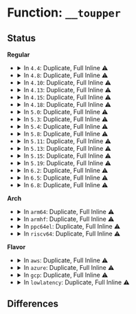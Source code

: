# Function: <code>__toupper</code>

## Status
<b>Regular</b>
<ul>
<li>
<details>
<summary>In <code>4.4</code>: Duplicate, Full Inline ⚠️</summary>

**Collision:** Static Duplication

**Inline:** Full

**Transformation:** False

**Instances:**

```
In kernel/kallsyms.c (ffffffff8110ae90)
Location: include/linux/ctype.h:45
Inline: True
Inline callers:
  - kernel/kallsyms.c:s_show
```
```
In lib/vsprintf.c (ffffffff813f3c43)
Location: include/linux/ctype.h:45
Inline: True
```
```
In drivers/acpi/acpi_pnp.c (ffffffff814885b2)
Location: include/linux/ctype.h:45
Inline: True
Inline callers:
  - drivers/acpi/acpi_pnp.c:acpi_pnp_match
  - drivers/acpi/acpi_pnp.c:acpi_pnp_match
```
```
In drivers/acpi/acpica/nsrepair2.c (ffffffff8149e8ed)
Location: include/linux/ctype.h:45
Inline: True
```
```
In drivers/acpi/acpica/nsutils.c (ffffffff8149f03e)
Location: include/linux/ctype.h:45
Inline: True
Inline callers:
  - drivers/acpi/acpica/nsutils.c:acpi_ns_build_internal_name
```
```
In drivers/acpi/acpica/utnonansi.c (ffffffff814a8d1c)
Location: include/linux/ctype.h:45
Inline: True
Inline callers:
  - drivers/acpi/acpica/utnonansi.c:acpi_ut_strupr
  - drivers/acpi/acpica/utnonansi.c:acpi_ut_strtoul64
```
```
In drivers/pnp/driver.c (ffffffff814b8213)
Location: include/linux/ctype.h:45
Inline: True
```
```
In drivers/tty/n_tty.c (ffffffff814e45fb)
Location: include/linux/ctype.h:45
Inline: True
Inline callers:
  - drivers/tty/n_tty.c:do_output_char
```
```
In drivers/power/power_supply_sysfs.c (ffffffff8167fce7)
Location: include/linux/ctype.h:45
Inline: True
Inline callers:
  - drivers/power/power_supply_sysfs.c:power_supply_uevent
```
</details>
</li>
<li>
<details>
<summary>In <code>4.8</code>: Duplicate, Full Inline ⚠️</summary>

**Collision:** Static Duplication

**Inline:** Full

**Transformation:** False

**Instances:**

```
In kernel/kallsyms.c (ffffffff8111264d)
Location: include/linux/ctype.h:45
Inline: True
Inline callers:
  - kernel/kallsyms.c:s_show
```
```
In drivers/acpi/acpi_pnp.c (ffffffff814d7389)
Location: include/linux/ctype.h:45
Inline: True
Inline callers:
  - drivers/acpi/acpi_pnp.c:acpi_pnp_match
  - drivers/acpi/acpi_pnp.c:acpi_pnp_match
```
```
In drivers/acpi/acpica/nsrepair2.c (ffffffff814edb7b)
Location: include/linux/ctype.h:45
Inline: True
```
```
In drivers/acpi/acpica/nsutils.c (ffffffff814ee354)
Location: include/linux/ctype.h:45
Inline: True
Inline callers:
  - drivers/acpi/acpica/nsutils.c:acpi_ns_build_internal_name
```
```
In drivers/acpi/acpica/utnonansi.c (ffffffff814f8157)
Location: include/linux/ctype.h:45
Inline: True
Inline callers:
  - drivers/acpi/acpica/utnonansi.c:acpi_ut_strtoul64
  - drivers/acpi/acpica/utnonansi.c:acpi_ut_strupr
```
```
In drivers/pnp/driver.c (ffffffff81507c74)
Location: include/linux/ctype.h:45
Inline: True
```
```
In drivers/tty/n_tty.c (ffffffff815358fa)
Location: include/linux/ctype.h:45
Inline: True
Inline callers:
  - drivers/tty/n_tty.c:do_output_char
```
```
In drivers/power/power_supply_sysfs.c (ffffffff816e0ba0)
Location: include/linux/ctype.h:45
Inline: True
Inline callers:
  - drivers/power/power_supply_sysfs.c:power_supply_uevent
```
</details>
</li>
<li>
<details>
<summary>In <code>4.10</code>: Duplicate, Full Inline ⚠️</summary>

**Collision:** Static Duplication

**Inline:** Full

**Transformation:** False

**Instances:**

```
In kernel/kallsyms.c (ffffffff81119d6a)
Location: include/linux/ctype.h:48
Inline: True
Inline callers:
  - kernel/kallsyms.c:s_show
```
```
In drivers/acpi/acpi_pnp.c (ffffffff814f9a71)
Location: include/linux/ctype.h:48
Inline: True
Inline callers:
  - drivers/acpi/acpi_pnp.c:acpi_pnp_match
  - drivers/acpi/acpi_pnp.c:acpi_pnp_match
```
```
In drivers/acpi/acpica/nsrepair2.c (ffffffff815105c4)
Location: include/linux/ctype.h:48
Inline: True
```
```
In drivers/acpi/acpica/nsutils.c (ffffffff81510dbc)
Location: include/linux/ctype.h:48
Inline: True
Inline callers:
  - drivers/acpi/acpica/nsutils.c:acpi_ns_build_internal_name
```
```
In drivers/acpi/acpica/utnonansi.c (ffffffff8151ac03)
Location: include/linux/ctype.h:48
Inline: True
Inline callers:
  - drivers/acpi/acpica/utnonansi.c:acpi_ut_strupr
```
```
In drivers/pnp/driver.c (ffffffff8152be94)
Location: include/linux/ctype.h:48
Inline: True
```
```
In drivers/tty/n_tty.c (ffffffff8156201a)
Location: include/linux/ctype.h:48
Inline: True
Inline callers:
  - drivers/tty/n_tty.c:do_output_char
```
```
In drivers/power/supply/power_supply_sysfs.c (ffffffff81711010)
Location: include/linux/ctype.h:48
Inline: True
Inline callers:
  - drivers/power/supply/power_supply_sysfs.c:power_supply_uevent
```
</details>
</li>
<li>
<details>
<summary>In <code>4.13</code>: Duplicate, Full Inline ⚠️</summary>

**Collision:** Static Duplication

**Inline:** Full

**Transformation:** False

**Instances:**

```
In kernel/kallsyms.c (ffffffff8111b856)
Location: include/linux/ctype.h:48
Inline: True
Inline callers:
  - kernel/kallsyms.c:s_show
```
```
In drivers/acpi/acpi_pnp.c (ffffffff81508ba5)
Location: include/linux/ctype.h:48
Inline: True
Inline callers:
  - drivers/acpi/acpi_pnp.c:acpi_pnp_match
  - drivers/acpi/acpi_pnp.c:acpi_pnp_match
```
```
In drivers/acpi/acpica/nsrepair2.c (ffffffff81520c8c)
Location: include/linux/ctype.h:48
Inline: True
```
```
In drivers/acpi/acpica/nsutils.c (ffffffff81521472)
Location: include/linux/ctype.h:48
Inline: True
Inline callers:
  - drivers/acpi/acpica/nsutils.c:acpi_ns_build_internal_name
```
```
In drivers/acpi/acpica/utnonansi.c (ffffffff8152b426)
Location: include/linux/ctype.h:48
Inline: True
Inline callers:
  - drivers/acpi/acpica/utnonansi.c:acpi_ut_strupr
```
```
In drivers/pnp/driver.c (ffffffff8153ef9d)
Location: include/linux/ctype.h:48
Inline: True
```
```
In drivers/tty/n_tty.c (ffffffff815759b1)
Location: include/linux/ctype.h:48
Inline: True
Inline callers:
  - drivers/tty/n_tty.c:do_output_char
```
```
In drivers/power/supply/power_supply_sysfs.c (ffffffff8172940e)
Location: include/linux/ctype.h:48
Inline: True
Inline callers:
  - drivers/power/supply/power_supply_sysfs.c:power_supply_uevent
```
</details>
</li>
<li>
<details>
<summary>In <code>4.15</code>: Duplicate, Full Inline ⚠️</summary>

**Collision:** Static Duplication

**Inline:** Full

**Transformation:** False

**Instances:**

```
In kernel/kallsyms.c (ffffffff81126de4)
Location: include/linux/ctype.h:49
Inline: True
Inline callers:
  - kernel/kallsyms.c:s_show
```
```
In drivers/acpi/acpi_pnp.c (ffffffff8154af85)
Location: include/linux/ctype.h:49
Inline: True
Inline callers:
  - drivers/acpi/acpi_pnp.c:acpi_pnp_match
  - drivers/acpi/acpi_pnp.c:acpi_pnp_match
```
```
In drivers/acpi/acpica/nsrepair2.c (ffffffff8157435a)
Location: include/linux/ctype.h:49
Inline: True
Inline callers:
  - drivers/acpi/acpica/nsrepair2.c:acpi_ns_repair_HID
```
```
In drivers/acpi/acpica/nsutils.c (ffffffff815753bd)
Location: include/linux/ctype.h:49
Inline: True
Inline callers:
  - drivers/acpi/acpica/nsutils.c:acpi_ns_build_internal_name
```
```
In drivers/acpi/acpica/utnonansi.c (ffffffff8158520e)
Location: include/linux/ctype.h:49
Inline: True
Inline callers:
  - drivers/acpi/acpica/utnonansi.c:acpi_ut_strupr
```
```
In drivers/acpi/acpica/dbconvert.c (ffffffff81588d3a)
Location: include/linux/ctype.h:49
Inline: True
Inline callers:
  - drivers/acpi/acpica/dbconvert.c:acpi_db_hex_char_to_value
```
```
In drivers/pnp/driver.c (ffffffff815a204d)
Location: include/linux/ctype.h:49
Inline: True
```
```
In drivers/tty/n_tty.c (ffffffff815da2d1)
Location: include/linux/ctype.h:49
Inline: True
Inline callers:
  - drivers/tty/n_tty.c:do_output_char
```
```
In drivers/power/supply/power_supply_sysfs.c (ffffffff8179ab9e)
Location: include/linux/ctype.h:49
Inline: True
Inline callers:
  - drivers/power/supply/power_supply_sysfs.c:power_supply_uevent
```
</details>
</li>
<li>
<details>
<summary>In <code>4.18</code>: Duplicate, Full Inline ⚠️</summary>

**Collision:** Static Duplication

**Inline:** Full

**Transformation:** False

**Instances:**

```
In kernel/kallsyms.c (ffffffff81134c9c)
Location: include/linux/ctype.h:49
Inline: True
Inline callers:
  - kernel/kallsyms.c:s_show
```
```
In drivers/acpi/acpi_pnp.c (ffffffff815815c5)
Location: include/linux/ctype.h:49
Inline: True
Inline callers:
  - drivers/acpi/acpi_pnp.c:acpi_pnp_match
  - drivers/acpi/acpi_pnp.c:acpi_pnp_match
```
```
In drivers/acpi/acpica/nsrepair2.c (ffffffff815ab2be)
Location: include/linux/ctype.h:49
Inline: True
Inline callers:
  - drivers/acpi/acpica/nsrepair2.c:acpi_ns_repair_HID
```
```
In drivers/acpi/acpica/nsutils.c (ffffffff815ac332)
Location: include/linux/ctype.h:49
Inline: True
Inline callers:
  - drivers/acpi/acpica/nsutils.c:acpi_ns_build_internal_name
```
```
In drivers/acpi/acpica/utnonansi.c (ffffffff815bc3a9)
Location: include/linux/ctype.h:49
Inline: True
Inline callers:
  - drivers/acpi/acpica/utnonansi.c:acpi_ut_strupr
```
```
In drivers/acpi/acpica/dbconvert.c (ffffffff815bfeb0)
Location: include/linux/ctype.h:49
Inline: True
Inline callers:
  - drivers/acpi/acpica/dbconvert.c:acpi_db_hex_char_to_value
```
```
In drivers/pnp/driver.c (ffffffff815d9c96)
Location: include/linux/ctype.h:49
Inline: True
```
```
In drivers/tty/n_tty.c (ffffffff81613606)
Location: include/linux/ctype.h:49
Inline: True
Inline callers:
  - drivers/tty/n_tty.c:do_output_char
```
```
In drivers/power/supply/power_supply_sysfs.c (ffffffff817e2084)
Location: include/linux/ctype.h:49
Inline: True
Inline callers:
  - drivers/power/supply/power_supply_sysfs.c:power_supply_uevent
```
</details>
</li>
<li>
<details>
<summary>In <code>5.0</code>: Duplicate, Full Inline ⚠️</summary>

**Collision:** Static Duplication

**Inline:** Full

**Transformation:** False

**Instances:**

```
In kernel/kallsyms.c (ffffffff8114043c)
Location: include/linux/ctype.h:49
Inline: True
Inline callers:
  - kernel/kallsyms.c:s_show
```
```
In drivers/acpi/acpi_pnp.c (ffffffff81599685)
Location: include/linux/ctype.h:49
Inline: True
Inline callers:
  - drivers/acpi/acpi_pnp.c:acpi_pnp_match
  - drivers/acpi/acpi_pnp.c:acpi_pnp_match
```
```
In drivers/acpi/acpica/nsrepair2.c (ffffffff815c42c3)
Location: include/linux/ctype.h:49
Inline: True
Inline callers:
  - drivers/acpi/acpica/nsrepair2.c:acpi_ns_repair_HID
```
```
In drivers/acpi/acpica/nsutils.c (ffffffff815c5329)
Location: include/linux/ctype.h:49
Inline: True
Inline callers:
  - drivers/acpi/acpica/nsutils.c:acpi_ns_build_internal_name
```
```
In drivers/acpi/acpica/utnonansi.c (ffffffff815d57ef)
Location: include/linux/ctype.h:49
Inline: True
Inline callers:
  - drivers/acpi/acpica/utnonansi.c:acpi_ut_strupr
```
```
In drivers/acpi/acpica/dbconvert.c (ffffffff815d9321)
Location: include/linux/ctype.h:49
Inline: True
Inline callers:
  - drivers/acpi/acpica/dbconvert.c:acpi_db_hex_char_to_value
```
```
In drivers/pnp/driver.c (ffffffff815f35b6)
Location: include/linux/ctype.h:49
Inline: True
```
```
In drivers/tty/n_tty.c (ffffffff816306b6)
Location: include/linux/ctype.h:49
Inline: True
Inline callers:
  - drivers/tty/n_tty.c:do_output_char
```
```
In drivers/power/supply/power_supply_sysfs.c (ffffffff8180d8d4)
Location: include/linux/ctype.h:49
Inline: True
Inline callers:
  - drivers/power/supply/power_supply_sysfs.c:power_supply_uevent
```
</details>
</li>
<li>
<details>
<summary>In <code>5.3</code>: Duplicate, Full Inline ⚠️</summary>

**Collision:** Static Duplication

**Inline:** Full

**Transformation:** False

**Instances:**

```
In kernel/kallsyms.c (ffffffff8114b82c)
Location: include/linux/ctype.h:49
Inline: True
Inline callers:
  - kernel/kallsyms.c:s_show
```
```
In drivers/acpi/acpi_pnp.c (ffffffff815caaec)
Location: include/linux/ctype.h:49
Inline: True
Inline callers:
  - drivers/acpi/acpi_pnp.c:acpi_pnp_match
  - drivers/acpi/acpi_pnp.c:acpi_pnp_match
```
```
In drivers/acpi/acpica/nsrepair2.c (ffffffff815f5ba9)
Location: include/linux/ctype.h:49
Inline: True
Inline callers:
  - drivers/acpi/acpica/nsrepair2.c:acpi_ns_repair_HID
```
```
In drivers/acpi/acpica/nsutils.c (ffffffff815f6c1d)
Location: include/linux/ctype.h:49
Inline: True
Inline callers:
  - drivers/acpi/acpica/nsutils.c:acpi_ns_build_internal_name
```
```
In drivers/acpi/acpica/utnonansi.c (ffffffff8160718b)
Location: include/linux/ctype.h:49
Inline: True
Inline callers:
  - drivers/acpi/acpica/utnonansi.c:acpi_ut_strupr
```
```
In drivers/acpi/acpica/dbconvert.c (ffffffff8160ae35)
Location: include/linux/ctype.h:49
Inline: True
Inline callers:
  - drivers/acpi/acpica/dbconvert.c:acpi_db_hex_char_to_value
```
```
In drivers/pnp/driver.c (ffffffff816254a9)
Location: include/linux/ctype.h:49
Inline: True
```
```
In drivers/tty/n_tty.c (ffffffff8166460c)
Location: include/linux/ctype.h:49
Inline: True
Inline callers:
  - drivers/tty/n_tty.c:do_output_char
```
```
In drivers/power/supply/power_supply_sysfs.c (ffffffff8184f568)
Location: include/linux/ctype.h:49
Inline: True
Inline callers:
  - drivers/power/supply/power_supply_sysfs.c:power_supply_uevent
```
</details>
</li>
<li>
<details>
<summary>In <code>5.4</code>: Duplicate, Full Inline ⚠️</summary>

**Collision:** Static Duplication

**Inline:** Full

**Transformation:** False

**Instances:**

```
In kernel/kallsyms.c (ffffffff811574fc)
Location: include/linux/ctype.h:49
Inline: True
Inline callers:
  - kernel/kallsyms.c:s_show
```
```
In drivers/acpi/acpi_pnp.c (ffffffff815ebd6c)
Location: include/linux/ctype.h:49
Inline: True
Inline callers:
  - drivers/acpi/acpi_pnp.c:acpi_pnp_match
  - drivers/acpi/acpi_pnp.c:acpi_pnp_match
```
```
In drivers/acpi/acpica/nsrepair2.c (ffffffff8161704d)
Location: include/linux/ctype.h:49
Inline: True
Inline callers:
  - drivers/acpi/acpica/nsrepair2.c:acpi_ns_repair_HID
```
```
In drivers/acpi/acpica/nsutils.c (ffffffff816180c3)
Location: include/linux/ctype.h:49
Inline: True
Inline callers:
  - drivers/acpi/acpica/nsutils.c:acpi_ns_build_internal_name
```
```
In drivers/acpi/acpica/utnonansi.c (ffffffff81628626)
Location: include/linux/ctype.h:49
Inline: True
Inline callers:
  - drivers/acpi/acpica/utnonansi.c:acpi_ut_strupr
```
```
In drivers/acpi/acpica/dbconvert.c (ffffffff8162c2d6)
Location: include/linux/ctype.h:49
Inline: True
Inline callers:
  - drivers/acpi/acpica/dbconvert.c:acpi_db_hex_char_to_value
```
```
In drivers/pnp/driver.c (ffffffff81646f99)
Location: include/linux/ctype.h:49
Inline: True
```
```
In drivers/tty/n_tty.c (ffffffff81686c5c)
Location: include/linux/ctype.h:49
Inline: True
Inline callers:
  - drivers/tty/n_tty.c:do_output_char
```
```
In drivers/power/supply/power_supply_sysfs.c (ffffffff81880f78)
Location: include/linux/ctype.h:49
Inline: True
Inline callers:
  - drivers/power/supply/power_supply_sysfs.c:power_supply_uevent
```
</details>
</li>
<li>
<details>
<summary>In <code>5.8</code>: Duplicate, Full Inline ⚠️</summary>

**Collision:** Static Duplication

**Inline:** Full

**Transformation:** False

**Instances:**

```
In kernel/kallsyms.c (ffffffff8116808c)
Location: include/linux/ctype.h:49
Inline: True
Inline callers:
  - kernel/kallsyms.c:s_show
```
```
In drivers/acpi/acpi_pnp.c (ffffffff816977ca)
Location: include/linux/ctype.h:49
Inline: True
Inline callers:
  - drivers/acpi/acpi_pnp.c:matching_id
  - drivers/acpi/acpi_pnp.c:matching_id
```
```
In drivers/acpi/acpica/nsrepair2.c (ffffffff816c3585)
Location: include/linux/ctype.h:49
Inline: True
Inline callers:
  - drivers/acpi/acpica/nsrepair2.c:acpi_ns_repair_HID
```
```
In drivers/acpi/acpica/nsutils.c (ffffffff816c45f6)
Location: include/linux/ctype.h:49
Inline: True
Inline callers:
  - drivers/acpi/acpica/nsutils.c:acpi_ns_build_internal_name
```
```
In drivers/acpi/acpica/utnonansi.c (ffffffff816d4dcc)
Location: include/linux/ctype.h:49
Inline: True
Inline callers:
  - drivers/acpi/acpica/utnonansi.c:acpi_ut_strupr
```
```
In drivers/acpi/acpica/dbconvert.c (ffffffff816d8aad)
Location: include/linux/ctype.h:49
Inline: True
Inline callers:
  - drivers/acpi/acpica/dbconvert.c:acpi_db_hex_char_to_value
```
```
In drivers/pnp/driver.c (ffffffff816f5c99)
Location: include/linux/ctype.h:49
Inline: True
Inline callers:
  - drivers/pnp/driver.c:compare_pnp_id
  - drivers/pnp/driver.c:compare_pnp_id
```
```
In drivers/tty/n_tty.c (ffffffff81738b2e)
Location: include/linux/ctype.h:49
Inline: True
Inline callers:
  - drivers/tty/n_tty.c:do_output_char
```
</details>
</li>
<li>
<details>
<summary>In <code>5.11</code>: Duplicate, Full Inline ⚠️</summary>

**Collision:** Static Duplication

**Inline:** Full

**Transformation:** False

**Instances:**

```
In kernel/kallsyms.c (ffffffff8116467c)
Location: include/linux/ctype.h:56
Inline: True
Inline callers:
  - kernel/kallsyms.c:s_show
```
```
In drivers/acpi/acpi_pnp.c (ffffffff816b4908)
Location: include/linux/ctype.h:56
Inline: True
Inline callers:
  - drivers/acpi/acpi_pnp.c:matching_id
  - drivers/acpi/acpi_pnp.c:matching_id
```
```
In drivers/acpi/acpica/nsrepair2.c (ffffffff816e1487)
Location: include/linux/ctype.h:56
Inline: True
Inline callers:
  - drivers/acpi/acpica/nsrepair2.c:acpi_ns_repair_HID
```
```
In drivers/acpi/acpica/nsutils.c (ffffffff816e263a)
Location: include/linux/ctype.h:56
Inline: True
Inline callers:
  - drivers/acpi/acpica/nsutils.c:acpi_ns_build_internal_name
```
```
In drivers/acpi/acpica/utnonansi.c (ffffffff816f2d99)
Location: include/linux/ctype.h:56
Inline: True
Inline callers:
  - drivers/acpi/acpica/utnonansi.c:acpi_ut_strupr
```
```
In drivers/acpi/acpica/dbconvert.c (ffffffff816f6a3c)
Location: include/linux/ctype.h:56
Inline: True
Inline callers:
  - drivers/acpi/acpica/dbconvert.c:acpi_db_hex_char_to_value
```
```
In drivers/pnp/driver.c (ffffffff81712cd9)
Location: include/linux/ctype.h:56
Inline: True
Inline callers:
  - drivers/pnp/driver.c:compare_pnp_id
  - drivers/pnp/driver.c:compare_pnp_id
```
```
In drivers/tty/n_tty.c (ffffffff81754b2e)
Location: include/linux/ctype.h:56
Inline: True
Inline callers:
  - drivers/tty/n_tty.c:do_output_char
```
```
In drivers/tty/sysrq.c (ffffffff8175fb84)
Location: include/linux/ctype.h:56
Inline: True
Inline callers:
  - drivers/tty/sysrq.c:sysrq_handle_keypress
```
</details>
</li>
<li>
<details>
<summary>In <code>5.13</code>: Duplicate, Full Inline ⚠️</summary>

**Collision:** Static Duplication

**Inline:** Full

**Transformation:** False

**Instances:**

```
In kernel/kallsyms.c (ffffffff8116545c)
Location: include/linux/ctype.h:56
Inline: True
Inline callers:
  - kernel/kallsyms.c:s_show
```
```
In drivers/acpi/acpi_pnp.c (ffffffff81696b38)
Location: include/linux/ctype.h:56
Inline: True
Inline callers:
  - drivers/acpi/acpi_pnp.c:matching_id
  - drivers/acpi/acpi_pnp.c:matching_id
```
```
In drivers/acpi/acpica/nsrepair2.c (ffffffff816c3373)
Location: include/linux/ctype.h:56
Inline: True
Inline callers:
  - drivers/acpi/acpica/nsrepair2.c:acpi_ns_repair_HID
```
```
In drivers/acpi/acpica/nsutils.c (ffffffff816c4502)
Location: include/linux/ctype.h:56
Inline: True
Inline callers:
  - drivers/acpi/acpica/nsutils.c:acpi_ns_build_internal_name
```
```
In drivers/acpi/acpica/utnonansi.c (ffffffff816d4c49)
Location: include/linux/ctype.h:56
Inline: True
Inline callers:
  - drivers/acpi/acpica/utnonansi.c:acpi_ut_strupr
```
```
In drivers/acpi/acpica/dbconvert.c (ffffffff816d88ad)
Location: include/linux/ctype.h:56
Inline: True
Inline callers:
  - drivers/acpi/acpica/dbconvert.c:acpi_db_hex_char_to_value
```
```
In drivers/pnp/driver.c (ffffffff816f4099)
Location: include/linux/ctype.h:56
Inline: True
Inline callers:
  - drivers/pnp/driver.c:compare_pnp_id
  - drivers/pnp/driver.c:compare_pnp_id
```
```
In drivers/tty/n_tty.c (ffffffff81738a7d)
Location: include/linux/ctype.h:56
Inline: True
Inline callers:
  - drivers/tty/n_tty.c:do_output_char
```
```
In drivers/tty/sysrq.c (ffffffff817439e6)
Location: include/linux/ctype.h:56
Inline: True
Inline callers:
  - drivers/tty/sysrq.c:sysrq_handle_keypress
```
</details>
</li>
<li>
<details>
<summary>In <code>5.15</code>: Duplicate, Full Inline ⚠️</summary>

**Collision:** Static Duplication

**Inline:** Full

**Transformation:** False

**Instances:**

```
In kernel/kallsyms.c (ffffffff8118ab7c)
Location: include/linux/ctype.h:56
Inline: True
Inline callers:
  - kernel/kallsyms.c:s_show
```
```
In drivers/acpi/acpi_pnp.c (ffffffff8170c8d8)
Location: include/linux/ctype.h:56
Inline: True
Inline callers:
  - drivers/acpi/acpi_pnp.c:matching_id
  - drivers/acpi/acpi_pnp.c:matching_id
```
```
In drivers/acpi/acpica/nsrepair2.c (ffffffff8173a6a7)
Location: include/linux/ctype.h:56
Inline: True
Inline callers:
  - drivers/acpi/acpica/nsrepair2.c:acpi_ns_repair_HID
```
```
In drivers/acpi/acpica/nsutils.c (ffffffff8173b84f)
Location: include/linux/ctype.h:56
Inline: True
Inline callers:
  - drivers/acpi/acpica/nsutils.c:acpi_ns_build_internal_name
```
```
In drivers/acpi/acpica/utnonansi.c (ffffffff8174c670)
Location: include/linux/ctype.h:56
Inline: True
Inline callers:
  - drivers/acpi/acpica/utnonansi.c:acpi_ut_strupr
```
```
In drivers/acpi/acpica/dbconvert.c (ffffffff81750461)
Location: include/linux/ctype.h:56
Inline: True
Inline callers:
  - drivers/acpi/acpica/dbconvert.c:acpi_db_hex_char_to_value
```
```
In drivers/pnp/driver.c (ffffffff8176e4d9)
Location: include/linux/ctype.h:56
Inline: True
Inline callers:
  - drivers/pnp/driver.c:compare_pnp_id
  - drivers/pnp/driver.c:compare_pnp_id
```
```
In drivers/tty/n_tty.c (ffffffff817b950d)
Location: include/linux/ctype.h:56
Inline: True
Inline callers:
  - drivers/tty/n_tty.c:do_output_char
```
```
In drivers/tty/sysrq.c (ffffffff817c4655)
Location: include/linux/ctype.h:56
Inline: True
Inline callers:
  - drivers/tty/sysrq.c:sysrq_handle_keypress
```
</details>
</li>
<li>
<details>
<summary>In <code>5.19</code>: Duplicate, Full Inline ⚠️</summary>

**Collision:** Static Duplication

**Inline:** Full

**Transformation:** False

**Instances:**

```
In kernel/kallsyms.c (ffffffff811b9c90)
Location: include/linux/ctype.h:56
Inline: True
Inline callers:
  - kernel/kallsyms.c:s_show
```
```
In drivers/acpi/acpi_pnp.c (ffffffff8183afd5)
Location: include/linux/ctype.h:56
Inline: True
Inline callers:
  - drivers/acpi/acpi_pnp.c:matching_id
  - drivers/acpi/acpi_pnp.c:matching_id
```
```
In drivers/acpi/acpica/nsrepair2.c (ffffffff8186bbed)
Location: include/linux/ctype.h:56
Inline: True
Inline callers:
  - drivers/acpi/acpica/nsrepair2.c:acpi_ns_repair_HID
```
```
In drivers/acpi/acpica/nsutils.c (ffffffff8186cec6)
Location: include/linux/ctype.h:56
Inline: True
Inline callers:
  - drivers/acpi/acpica/nsutils.c:acpi_ns_build_internal_name
```
```
In drivers/acpi/acpica/utnonansi.c (ffffffff8187ed26)
Location: include/linux/ctype.h:56
Inline: True
Inline callers:
  - drivers/acpi/acpica/utnonansi.c:acpi_ut_strupr
```
```
In drivers/acpi/acpica/dbconvert.c (ffffffff81883095)
Location: include/linux/ctype.h:56
Inline: True
Inline callers:
  - drivers/acpi/acpica/dbconvert.c:acpi_db_hex_char_to_value
```
```
In drivers/pnp/driver.c (ffffffff818a36ac)
Location: include/linux/ctype.h:56
Inline: True
Inline callers:
  - drivers/pnp/driver.c:compare_pnp_id
  - drivers/pnp/driver.c:compare_pnp_id
```
```
In drivers/tty/n_tty.c (ffffffff818f5586)
Location: include/linux/ctype.h:56
Inline: True
Inline callers:
  - drivers/tty/n_tty.c:do_output_char
```
```
In drivers/tty/sysrq.c (ffffffff81901277)
Location: include/linux/ctype.h:56
Inline: True
Inline callers:
  - drivers/tty/sysrq.c:sysrq_handle_keypress
```
</details>
</li>
<li>
<details>
<summary>In <code>6.2</code>: Duplicate, Full Inline ⚠️</summary>

**Collision:** Static Duplication

**Inline:** Full

**Transformation:** False

**Instances:**

```
In kernel/kallsyms.c (ffffffff811fb3b5)
Location: include/linux/ctype.h:56
Inline: True
Inline callers:
  - kernel/kallsyms.c:s_show
```
```
In drivers/acpi/acpi_pnp.c (ffffffff81970714)
Location: include/linux/ctype.h:56
Inline: True
Inline callers:
  - drivers/acpi/acpi_pnp.c:matching_id
  - drivers/acpi/acpi_pnp.c:matching_id
```
```
In drivers/acpi/acpica/nsrepair2.c (ffffffff819ab180)
Location: include/linux/ctype.h:56
Inline: True
Inline callers:
  - drivers/acpi/acpica/nsrepair2.c:acpi_ns_repair_HID
```
```
In drivers/acpi/acpica/nsutils.c (ffffffff819ac982)
Location: include/linux/ctype.h:56
Inline: True
Inline callers:
  - drivers/acpi/acpica/nsutils.c:acpi_ns_build_internal_name
```
```
In drivers/acpi/acpica/utnonansi.c (ffffffff819c2b09)
Location: include/linux/ctype.h:56
Inline: True
Inline callers:
  - drivers/acpi/acpica/utnonansi.c:acpi_ut_strupr
```
```
In drivers/acpi/acpica/dbconvert.c (ffffffff819c80ec)
Location: include/linux/ctype.h:56
Inline: True
Inline callers:
  - drivers/acpi/acpica/dbconvert.c:acpi_db_convert_to_buffer
  - drivers/acpi/acpica/dbconvert.c:acpi_db_convert_to_buffer
```
```
In drivers/pnp/driver.c (ffffffff819ed0bc)
Location: include/linux/ctype.h:56
Inline: True
Inline callers:
  - drivers/pnp/driver.c:compare_pnp_id
  - drivers/pnp/driver.c:compare_pnp_id
```
```
In drivers/tty/n_tty.c (ffffffff81a4de86)
Location: include/linux/ctype.h:56
Inline: True
Inline callers:
  - drivers/tty/n_tty.c:do_output_char
```
```
In drivers/tty/sysrq.c (ffffffff81a5b177)
Location: include/linux/ctype.h:56
Inline: True
Inline callers:
  - drivers/tty/sysrq.c:sysrq_handle_keypress
```
</details>
</li>
<li>
<details>
<summary>In <code>6.5</code>: Duplicate, Full Inline ⚠️</summary>

**Collision:** Static Duplication

**Inline:** Full

**Transformation:** False

**Instances:**

```
In kernel/kallsyms.c (ffffffff81210911)
Location: include/linux/ctype.h:56
Inline: True
Inline callers:
  - kernel/kallsyms.c:s_show
```
```
In drivers/acpi/acpi_pnp.c (ffffffff819b6dc4)
Location: include/linux/ctype.h:56
Inline: True
Inline callers:
  - drivers/acpi/acpi_pnp.c:matching_id
  - drivers/acpi/acpi_pnp.c:matching_id
```
```
In drivers/acpi/acpica/nsrepair2.c (ffffffff819f204d)
Location: include/linux/ctype.h:56
Inline: True
Inline callers:
  - drivers/acpi/acpica/nsrepair2.c:acpi_ns_repair_HID
```
```
In drivers/acpi/acpica/nsutils.c (ffffffff819f3844)
Location: include/linux/ctype.h:56
Inline: True
Inline callers:
  - drivers/acpi/acpica/nsutils.c:acpi_ns_build_internal_name
```
```
In drivers/acpi/acpica/utnonansi.c (ffffffff81a09e59)
Location: include/linux/ctype.h:56
Inline: True
Inline callers:
  - drivers/acpi/acpica/utnonansi.c:acpi_ut_strupr
```
```
In drivers/acpi/acpica/dbconvert.c (ffffffff81a0f50c)
Location: include/linux/ctype.h:56
Inline: True
Inline callers:
  - drivers/acpi/acpica/dbconvert.c:acpi_db_convert_to_buffer
  - drivers/acpi/acpica/dbconvert.c:acpi_db_convert_to_buffer
```
```
In drivers/pnp/driver.c (ffffffff81a3583c)
Location: include/linux/ctype.h:56
Inline: True
Inline callers:
  - drivers/pnp/driver.c:compare_pnp_id
  - drivers/pnp/driver.c:compare_pnp_id
```
```
In drivers/tty/n_tty.c (ffffffff81a98152)
Location: include/linux/ctype.h:56
Inline: True
Inline callers:
  - drivers/tty/n_tty.c:do_output_char
```
```
In drivers/tty/sysrq.c (ffffffff81aa57c3)
Location: include/linux/ctype.h:56
Inline: True
Inline callers:
  - drivers/tty/sysrq.c:sysrq_handle_keypress
```
</details>
</li>
<li>
<details>
<summary>In <code>6.8</code>: Duplicate, Full Inline ⚠️</summary>

**Collision:** Static Duplication

**Inline:** Full

**Transformation:** False

**Instances:**

```
In kernel/kallsyms.c (ffffffff81227f91)
Location: include/linux/ctype.h:56
Inline: True
Inline callers:
  - kernel/kallsyms.c:s_show
```
```
In drivers/acpi/acpi_pnp.c (ffffffff81a01374)
Location: include/linux/ctype.h:56
Inline: True
Inline callers:
  - drivers/acpi/acpi_pnp.c:matching_id
  - drivers/acpi/acpi_pnp.c:matching_id
```
```
In drivers/acpi/acpica/nsrepair2.c (ffffffff81a3ce6d)
Location: include/linux/ctype.h:56
Inline: True
Inline callers:
  - drivers/acpi/acpica/nsrepair2.c:acpi_ns_repair_HID
```
```
In drivers/acpi/acpica/nsutils.c (ffffffff81a3e664)
Location: include/linux/ctype.h:56
Inline: True
Inline callers:
  - drivers/acpi/acpica/nsutils.c:acpi_ns_build_internal_name
```
```
In drivers/acpi/acpica/utnonansi.c (ffffffff81a54df9)
Location: include/linux/ctype.h:56
Inline: True
Inline callers:
  - drivers/acpi/acpica/utnonansi.c:acpi_ut_strupr
```
```
In drivers/acpi/acpica/dbconvert.c (ffffffff81a5a64c)
Location: include/linux/ctype.h:56
Inline: True
Inline callers:
  - drivers/acpi/acpica/dbconvert.c:acpi_db_convert_to_buffer
  - drivers/acpi/acpica/dbconvert.c:acpi_db_convert_to_buffer
```
```
In drivers/pnp/driver.c (ffffffff81a80d6c)
Location: include/linux/ctype.h:56
Inline: True
Inline callers:
  - drivers/pnp/driver.c:compare_pnp_id
  - drivers/pnp/driver.c:compare_pnp_id
```
```
In drivers/tty/n_tty.c (ffffffff81aead54)
Location: include/linux/ctype.h:56
Inline: True
Inline callers:
  - drivers/tty/n_tty.c:do_output_char
```
```
In drivers/tty/sysrq.c (ffffffff81af8213)
Location: include/linux/ctype.h:56
Inline: True
Inline callers:
  - drivers/tty/sysrq.c:sysrq_handle_keypress
```
</details>
</li>
</ul>
<b>Arch</b>
<ul>
<li>
<details>
<summary>In <code>arm64</code>: Duplicate, Full Inline ⚠️</summary>

**Collision:** Static Duplication

**Inline:** Full

**Transformation:** False

**Instances:**

```
In kernel/kallsyms.c (ffff8000101c6858)
Location: include/linux/ctype.h:49
Inline: True
Inline callers:
  - kernel/kallsyms.c:s_show
```
```
In drivers/acpi/acpi_pnp.c (ffff800010777244)
Location: include/linux/ctype.h:49
Inline: True
Inline callers:
  - drivers/acpi/acpi_pnp.c:acpi_pnp_match
  - drivers/acpi/acpi_pnp.c:acpi_pnp_match
```
```
In drivers/acpi/acpica/nsrepair2.c (ffff80001078f810)
Location: include/linux/ctype.h:49
Inline: True
```
```
In drivers/acpi/acpica/nsutils.c (ffff80001079016c)
Location: include/linux/ctype.h:49
Inline: True
Inline callers:
  - drivers/acpi/acpica/nsutils.c:acpi_ns_build_internal_name
```
```
In drivers/acpi/acpica/utnonansi.c (ffff80001079d254)
Location: include/linux/ctype.h:49
Inline: True
Inline callers:
  - drivers/acpi/acpica/utnonansi.c:acpi_ut_strupr
```
```
In drivers/pnp/driver.c (ffff8000107b41b0)
Location: include/linux/ctype.h:49
Inline: True
```
```
In drivers/tty/n_tty.c (ffff800010854508)
Location: include/linux/ctype.h:49
Inline: True
Inline callers:
  - drivers/tty/n_tty.c:do_output_char
```
```
In drivers/power/supply/power_supply_sysfs.c (ffff800010acd390)
Location: include/linux/ctype.h:49
Inline: True
Inline callers:
  - drivers/power/supply/power_supply_sysfs.c:power_supply_uevent
```
</details>
</li>
<li>
<details>
<summary>In <code>armhf</code>: Duplicate, Full Inline ⚠️</summary>

**Collision:** Static Duplication

**Inline:** Full

**Transformation:** False

**Instances:**

```
In kernel/kallsyms.c (c040d7b0)
Location: include/linux/ctype.h:49
Inline: True
Inline callers:
  - kernel/kallsyms.c:s_show
```
```
In drivers/tty/n_tty.c (c095ebb0)
Location: include/linux/ctype.h:49
Inline: True
Inline callers:
  - drivers/tty/n_tty.c:do_output_char
```
```
In drivers/power/supply/power_supply_sysfs.c (c0badcfc)
Location: include/linux/ctype.h:49
Inline: True
Inline callers:
  - drivers/power/supply/power_supply_sysfs.c:power_supply_uevent
```
</details>
</li>
<li>
<details>
<summary>In <code>ppc64el</code>: Duplicate, Full Inline ⚠️</summary>

**Collision:** Static Duplication

**Inline:** Full

**Transformation:** False

**Instances:**

```
In kernel/kallsyms.c (c00000000022e620)
Location: include/linux/ctype.h:49
Inline: True
Inline callers:
  - kernel/kallsyms.c:s_show
```
```
In drivers/tty/n_tty.c (c0000000008f3a28)
Location: include/linux/ctype.h:49
Inline: True
Inline callers:
  - drivers/tty/n_tty.c:do_output_char
```
```
In drivers/power/supply/power_supply_sysfs.c (c000000000bafd1c)
Location: include/linux/ctype.h:49
Inline: True
Inline callers:
  - drivers/power/supply/power_supply_sysfs.c:power_supply_uevent
```
</details>
</li>
<li>
<details>
<summary>In <code>riscv64</code>: Duplicate, Full Inline ⚠️</summary>

**Collision:** Static Duplication

**Inline:** Full

**Transformation:** False

**Instances:**

```
In kernel/kallsyms.c (ffffffe000146d6e)
Location: include/linux/ctype.h:49
Inline: True
Inline callers:
  - kernel/kallsyms.c:s_show
```
```
In drivers/tty/n_tty.c (ffffffe000530af6)
Location: include/linux/ctype.h:49
Inline: True
Inline callers:
  - drivers/tty/n_tty.c:do_output_char
```
```
In drivers/power/supply/power_supply_sysfs.c (ffffffe0006ca40e)
Location: include/linux/ctype.h:49
Inline: True
Inline callers:
  - drivers/power/supply/power_supply_sysfs.c:power_supply_uevent
```
</details>
</li>
</ul>
<b>Flavor</b>
<ul>
<li>
<details>
<summary>In <code>aws</code>: Duplicate, Full Inline ⚠️</summary>

**Collision:** Static Duplication

**Inline:** Full

**Transformation:** False

**Instances:**

```
In kernel/kallsyms.c (ffffffff8114fb1c)
Location: include/linux/ctype.h:49
Inline: True
Inline callers:
  - kernel/kallsyms.c:s_show
```
```
In drivers/acpi/acpi_pnp.c (ffffffff815db14c)
Location: include/linux/ctype.h:49
Inline: True
Inline callers:
  - drivers/acpi/acpi_pnp.c:acpi_pnp_match
  - drivers/acpi/acpi_pnp.c:acpi_pnp_match
```
```
In drivers/acpi/acpica/nsrepair2.c (ffffffff815f5287)
Location: include/linux/ctype.h:49
Inline: True
```
```
In drivers/acpi/acpica/nsutils.c (ffffffff815f5a87)
Location: include/linux/ctype.h:49
Inline: True
Inline callers:
  - drivers/acpi/acpica/nsutils.c:acpi_ns_build_internal_name
```
```
In drivers/acpi/acpica/utnonansi.c (ffffffff816001dd)
Location: include/linux/ctype.h:49
Inline: True
Inline callers:
  - drivers/acpi/acpica/utnonansi.c:acpi_ut_strupr
```
```
In drivers/pnp/driver.c (ffffffff8160cff9)
Location: include/linux/ctype.h:49
Inline: True
```
```
In drivers/tty/n_tty.c (ffffffff8164c6dc)
Location: include/linux/ctype.h:49
Inline: True
Inline callers:
  - drivers/tty/n_tty.c:do_output_char
```
```
In drivers/power/supply/power_supply_sysfs.c (ffffffff818294e8)
Location: include/linux/ctype.h:49
Inline: True
Inline callers:
  - drivers/power/supply/power_supply_sysfs.c:power_supply_uevent
```
</details>
</li>
<li>
<details>
<summary>In <code>azure</code>: Duplicate, Full Inline ⚠️</summary>

**Collision:** Static Duplication

**Inline:** Full

**Transformation:** False

**Instances:**

```
In kernel/kallsyms.c (ffffffff81142dcc)
Location: include/linux/ctype.h:49
Inline: True
Inline callers:
  - kernel/kallsyms.c:s_show
```
```
In drivers/acpi/acpi_pnp.c (ffffffff815c678c)
Location: include/linux/ctype.h:49
Inline: True
Inline callers:
  - drivers/acpi/acpi_pnp.c:acpi_pnp_match
  - drivers/acpi/acpi_pnp.c:acpi_pnp_match
```
```
In drivers/acpi/acpica/nsrepair2.c (ffffffff815e0806)
Location: include/linux/ctype.h:49
Inline: True
```
```
In drivers/acpi/acpica/nsutils.c (ffffffff815e1012)
Location: include/linux/ctype.h:49
Inline: True
Inline callers:
  - drivers/acpi/acpica/nsutils.c:acpi_ns_build_internal_name
```
```
In drivers/acpi/acpica/utnonansi.c (ffffffff815eb6c5)
Location: include/linux/ctype.h:49
Inline: True
Inline callers:
  - drivers/acpi/acpica/utnonansi.c:acpi_ut_strupr
```
```
In drivers/pnp/driver.c (ffffffff81601549)
Location: include/linux/ctype.h:49
Inline: True
```
```
In drivers/tty/n_tty.c (ffffffff8162cb2c)
Location: include/linux/ctype.h:49
Inline: True
Inline callers:
  - drivers/tty/n_tty.c:do_output_char
```
```
In drivers/power/supply/power_supply_sysfs.c (ffffffff817f0b78)
Location: include/linux/ctype.h:49
Inline: True
Inline callers:
  - drivers/power/supply/power_supply_sysfs.c:power_supply_uevent
```
</details>
</li>
<li>
<details>
<summary>In <code>gcp</code>: Duplicate, Full Inline ⚠️</summary>

**Collision:** Static Duplication

**Inline:** Full

**Transformation:** False

**Instances:**

```
In kernel/kallsyms.c (ffffffff8114d9cc)
Location: include/linux/ctype.h:49
Inline: True
Inline callers:
  - kernel/kallsyms.c:s_show
```
```
In drivers/acpi/acpi_pnp.c (ffffffff815e004c)
Location: include/linux/ctype.h:49
Inline: True
Inline callers:
  - drivers/acpi/acpi_pnp.c:acpi_pnp_match
  - drivers/acpi/acpi_pnp.c:acpi_pnp_match
```
```
In drivers/acpi/acpica/nsrepair2.c (ffffffff8160b32d)
Location: include/linux/ctype.h:49
Inline: True
Inline callers:
  - drivers/acpi/acpica/nsrepair2.c:acpi_ns_repair_HID
```
```
In drivers/acpi/acpica/nsutils.c (ffffffff8160c3a3)
Location: include/linux/ctype.h:49
Inline: True
Inline callers:
  - drivers/acpi/acpica/nsutils.c:acpi_ns_build_internal_name
```
```
In drivers/acpi/acpica/utnonansi.c (ffffffff8161c906)
Location: include/linux/ctype.h:49
Inline: True
Inline callers:
  - drivers/acpi/acpica/utnonansi.c:acpi_ut_strupr
```
```
In drivers/acpi/acpica/dbconvert.c (ffffffff816205b6)
Location: include/linux/ctype.h:49
Inline: True
Inline callers:
  - drivers/acpi/acpica/dbconvert.c:acpi_db_hex_char_to_value
```
```
In drivers/pnp/driver.c (ffffffff8163add9)
Location: include/linux/ctype.h:49
Inline: True
```
```
In drivers/tty/n_tty.c (ffffffff8167aa9c)
Location: include/linux/ctype.h:49
Inline: True
Inline callers:
  - drivers/tty/n_tty.c:do_output_char
```
```
In drivers/power/supply/power_supply_sysfs.c (ffffffff81876428)
Location: include/linux/ctype.h:49
Inline: True
Inline callers:
  - drivers/power/supply/power_supply_sysfs.c:power_supply_uevent
```
</details>
</li>
<li>
<details>
<summary>In <code>lowlatency</code>: Duplicate, Full Inline ⚠️</summary>

**Collision:** Static Duplication

**Inline:** Full

**Transformation:** False

**Instances:**

```
In kernel/kallsyms.c (ffffffff8115a7ac)
Location: include/linux/ctype.h:49
Inline: True
Inline callers:
  - kernel/kallsyms.c:s_show
```
```
In drivers/acpi/acpi_pnp.c (ffffffff815f9f0c)
Location: include/linux/ctype.h:49
Inline: True
Inline callers:
  - drivers/acpi/acpi_pnp.c:acpi_pnp_match
  - drivers/acpi/acpi_pnp.c:acpi_pnp_match
```
```
In drivers/acpi/acpica/nsrepair2.c (ffffffff816251dd)
Location: include/linux/ctype.h:49
Inline: True
Inline callers:
  - drivers/acpi/acpica/nsrepair2.c:acpi_ns_repair_HID
```
```
In drivers/acpi/acpica/nsutils.c (ffffffff81626253)
Location: include/linux/ctype.h:49
Inline: True
Inline callers:
  - drivers/acpi/acpica/nsutils.c:acpi_ns_build_internal_name
```
```
In drivers/acpi/acpica/utnonansi.c (ffffffff816367b6)
Location: include/linux/ctype.h:49
Inline: True
Inline callers:
  - drivers/acpi/acpica/utnonansi.c:acpi_ut_strupr
```
```
In drivers/acpi/acpica/dbconvert.c (ffffffff8163a466)
Location: include/linux/ctype.h:49
Inline: True
Inline callers:
  - drivers/acpi/acpica/dbconvert.c:acpi_db_hex_char_to_value
```
```
In drivers/pnp/driver.c (ffffffff81655129)
Location: include/linux/ctype.h:49
Inline: True
```
```
In drivers/tty/n_tty.c (ffffffff816950fc)
Location: include/linux/ctype.h:49
Inline: True
Inline callers:
  - drivers/tty/n_tty.c:do_output_char
```
```
In drivers/power/supply/power_supply_sysfs.c (ffffffff81891dc8)
Location: include/linux/ctype.h:49
Inline: True
Inline callers:
  - drivers/power/supply/power_supply_sysfs.c:power_supply_uevent
```
</details>
</li>
</ul>

## Differences
